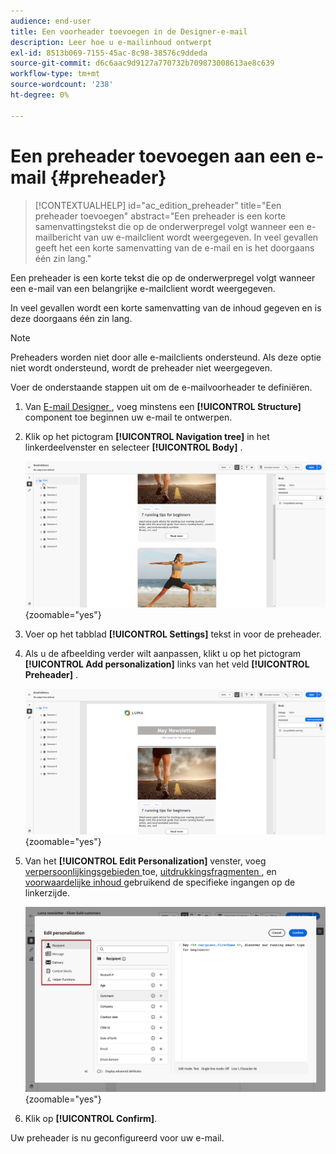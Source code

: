 ```yaml
---
audience: end-user
title: Een voorheader toevoegen in de Designer-e-mail
description: Leer hoe u e-mailinhoud ontwerpt
exl-id: 8513b069-7155-45ac-8c98-38576c9ddeda
source-git-commit: d6c6aac9d9127a770732b709873008613ae8c639
workflow-type: tm+mt
source-wordcount: '238'
ht-degree: 0%

---
```


# Een preheader toevoegen aan een e-mail {#preheader}

>[!CONTEXTUALHELP]
>id="ac_edition_preheader"
>title="Een preheader toevoegen"
>abstract="Een preheader is een korte samenvattingstekst die op de onderwerpregel volgt wanneer een e-mailbericht van uw e-mailclient wordt weergegeven. In veel gevallen geeft het een korte samenvatting van de e-mail en is het doorgaans één zin lang."

Een preheader is een korte tekst die op de onderwerpregel volgt wanneer een e-mail van een belangrijke e-mailclient wordt weergegeven.

In veel gevallen wordt een korte samenvatting van de inhoud gegeven en is deze doorgaans één zin lang.

>[!NOTE]
>
>Preheaders worden niet door alle e-mailclients ondersteund. Als deze optie niet wordt ondersteund, wordt de preheader niet weergegeven.

Voer de onderstaande stappen uit om de e-mailvoorheader te definiëren.

1. Van [ E-mail Designer ](create-email-content.md), voeg minstens een **[!UICONTROL Structure]** component toe beginnen uw e-mail te ontwerpen.

1. Klik op het pictogram **[!UICONTROL Navigation tree]** in het linkerdeelvenster en selecteer **[!UICONTROL Body]** .

   ![ Schermafbeelding die het pictogram van de boomstructuur van de Navigatie en de selectie van het Lichaam in de interface E-mail van Designer toont.](assets/preheader_body.png){zoomable="yes"}

1. Voer op het tabblad **[!UICONTROL Settings]** tekst in voor de preheader.

1. Als u de afbeelding verder wilt aanpassen, klikt u op het pictogram **[!UICONTROL Add personalization]** links van het veld **[!UICONTROL Preheader]** .

   ![ Schermschot die het lusje van Montages tonen en verpersoonlijkingspictogram in de E-mailDesigner interface toevoegen.](assets/preheader_body_settings.png){zoomable="yes"}

1. Van het **[!UICONTROL Edit Personalization]** venster, voeg [ verpersoonlijkingsgebieden ](../personalization/personalize.md) toe, [ uitdrukkingsfragmenten ](../content/use-expression-fragments.md), en [ voorwaardelijke inhoud ](../personalization/conditions.md) gebruikend de specifieke ingangen op de linkerzijde.

   ![ Schermafbeelding die het Edit venster van Personalization met opties voor verpersoonlijkingsgebieden, uitdrukkingsfragmenten, en voorwaardelijke inhoud tonen.](assets/preheader_body_personalization.png){zoomable="yes"}

1. Klik op **[!UICONTROL Confirm]**.

Uw preheader is nu geconfigureerd voor uw e-mail.
